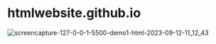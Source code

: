 # htmlwebsite.github.io

![screencapture-127-0-0-1-5500-demo1-html-2023-09-12-11_12_43](https://github.com/Het2604/htmlwebsite.github.io/assets/137598780/92cbd61a-55cf-4f64-9085-6e07856240cd)



